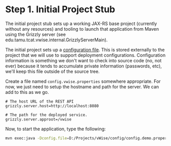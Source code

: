 # Step 1. Initial Project Stub
The initial project stub sets up a working JAX-RS base project (currently without any resources)
and tooling to launch that application from Maven using the Grizzly server 
(see edu.tamu.tcat.vwise.internal.GrizzlyServerMain).

The initial project sets up a [configuration file](https://12factor.net/config). This is stored 
externally to the project that we will use to support deployment configurations. Configuration 
information is something we don't want to check into source code (no, not ever) because it 
tends to accumulate private information (passwords, etc), we'll keep this file outside of the 
source tree. 

Create a file named `config.vwise.properties` somewhere appropriate. For now, we just need to 
setup the hostname and path for the server. We can add to this as we go.

```properties
# The host URL of the REST API
grizzly.server.host=http://localhost:8080

# The path for the deployed service.
grizzly.server.approot=/vwise
```

Now, to start the application, type the following:

```bash
mvn exec:java -Dconfig.file=D:/Projects/vWise/config/config.demo.properties
```
